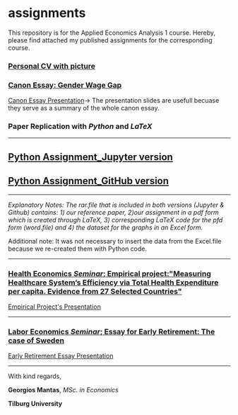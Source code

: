# assignments
This repository is for the Applied Economics Analysis 1 course. Hereby, please find attached my published assignments for the corresponding course. 
### [Personal CV with picture](https://github.com/gmantas93/assignments/edit/master/CV.md)

### [Canon Essay: Gender Wage Gap](https://github.com/gmantas93/assignments/blob/master/Canon.md) 
[Canon Essay Presentation](https://github.com/gmantas93/assignments/blob/master/Canon-Presentation_Applied%20Economic%20Analysis.pdf)-> The presentation slides are usefull becuase they serve as a summary of the whole canon essay.

### Paper Replication with _Python_ and _LaTeX_
___
## [Python Assignment_Jupyter version](https://github.com/gmantas93/assignments/blob/master/Python_Assignment_Jupyter_version.ipynb)

## [Python Assignment_GitHub version](https://github.com/gmantas93/assignments/blob/master/Python_Assignment_Github_version.ipynb)
___
_Explanatory Notes: The rar.file that is included in both versions (Jupyter & Github) contains: 1) our reference paper, 2)our assignment in a pdf form which is created through LaTeX, 3) corresponding LaTeX code for the pfd form (word.file) and 4) the dataset for the graphs in an Excel form._

Additional note: It was not necessary to insert the data from the Excel.file because we re-created them with Python code.
___
### [Health Economics _Seminar_; Empirical project:"Measuring Healthcare System’s Efficiency via Total Health Expenditure per capita. Evidence from 27 Selected Countries"](https://github.com/gmantas93/assignments/blob/master/Health_Empirical_Project_Alessandrini_Mantas.pdf)

[Empirical Project's Presentation](https://github.com/gmantas93/assignments/blob/master/Health-Project-Presentation_Alessandrini%20%26%20Mantas.pdf)
___
### [Labor Economics _Seminar_; Essay for Early Retirement: The case of Sweden](https://github.com/gmantas93/assignments/blob/master/Labour%20Economics_Essay_Early%20Retirement_the%20case%20of%20Sweden_G.Mantas.pdf)

[Early Retirement Essay Presentation](https://github.com/gmantas93/assignments/blob/master/Labour%20Essay%20Presentation.pdf)

___
With kind regards,

**Georgios Mantas**, _MSc. in Economics_

**Tilburg University**


